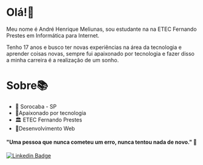 # Olá!👋

Meu nome é André Henrique Meliunas, sou estudante na na ETEC Fernando Prestes em Informática para Internet. 

Tenho 17 anos e busco ter novas experiências na área da tecnologia e aprender coisas novas,  sempre fui apaixonado por tecnologia e fazer disso a minha carreira é a realização de um sonho.


# Sobre📚
- 📍 Sorocaba - SP
- 🚀Apaixonado por tecnologia
- 🏛 ETEC Fernando Prestes 
- 🧡Desenvolvimento Web



#### "Uma pessoa que nunca cometeu um erro, nunca tentou nada de novo." 🧠

[![Linkedin Badge](https://img.shields.io/badge/-LinkedIn-blue?style=flat-square&logo=Linkedin&logoColor=white&link=https://www.linkedin.com/in/andr%C3%A9-henrique-da-silva-meliunas-401598186/)](https://www.linkedin.com/in/andr%C3%A9-henrique-da-silva-meliunas-401598186/)
